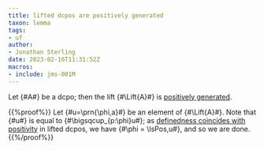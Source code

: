 ```yaml
---
title: lifted dcpos are positively generated
taxon: lemma
tags: 
- uf
author:
- Jonathan Sterling
date: 2023-02-16T11:31:52Z
macros: 
- include: jms-001M
---
```


Let {#A#} be a dcpo; then the lift {#\Lift{A}#} is [positively generated](jms-0023).

{{%proof%}}
Let {#u=\prn{\phi,a}#} be an element of {#\Lift{A}#}. Note that {#u#} is equal to {#\bigsqcup_{p:\phi}u#}; as [definedness coincides with positivity](jms-001N) in lifted dcpos, we have {#\phi = \IsPos\,u#}, and so we are done.
{{%/proof%}}
